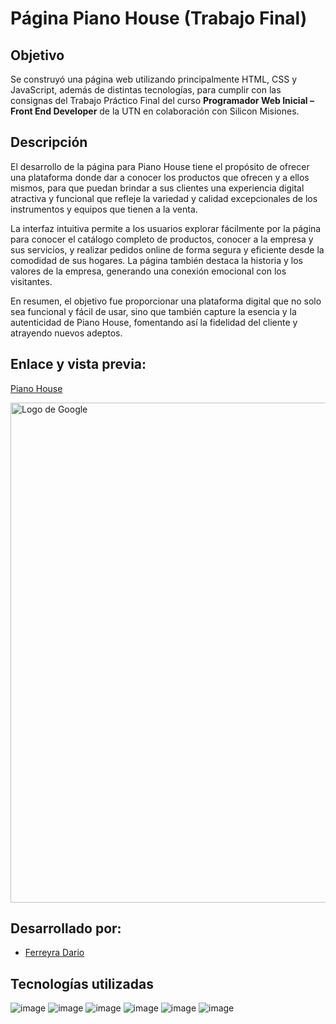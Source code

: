 # Página Piano House (Trabajo Final)

## Objetivo
Se construyó una página web utilizando principalmente HTML, CSS y JavaScript, además de distintas tecnologías, para cumplir con las consignas del Trabajo Práctico Final del curso **Programador Web Inicial – Front End Developer** de la UTN en colaboración con Silicon Misiones.

## Descripción
El desarrollo de la página para Piano House tiene el propósito de ofrecer una plataforma donde dar a conocer los productos que ofrecen y a ellos mismos, para que puedan brindar a sus clientes una experiencia digital atractiva y funcional que refleje la variedad y calidad excepcionales de los instrumentos y equipos que tienen a la venta.

La interfaz intuitiva permite a los usuarios explorar fácilmente por la página para conocer el catálogo completo de productos, conocer a la empresa y sus servicios, y realizar pedidos online de forma segura y eficiente desde la comodidad de sus hogares. La página también destaca la historia y los valores de la empresa, generando una conexión emocional con los visitantes.

En resumen, el objetivo fue proporcionar una plataforma digital que no solo sea funcional y fácil de usar, sino que también capture la esencia y la autenticidad de Piano House, fomentando así la fidelidad del cliente y atrayendo nuevos adeptos.

## Enlace y vista previa:
<a href="https://github.com/Dario-Ferreyra/bootcampFrontEnd-UTN-Silicon">Piano House</a>

<a href="https://dario-ferreyra.github.io/bootcampFrontEnd-UTN-Silicon/" target="_blank">
  <img src="https://i.imgur.com/jYAPCJ8.png" alt="Logo de Google" width="800">
</a>

## Desarrollado por:
- [Ferreyra Dario](https://github.com/Dario-Ferreyra)

## Tecnologías utilizadas
![image](https://img.shields.io/badge/InVision-FF3366?style=for-the-badge&logo=InVision&logoColor=white)
![image](https://img.shields.io/badge/Bootstrap-563D7C?style=for-the-badge&logo=bootstrap&logoColor=white)
![image](https://img.shields.io/badge/Visual_Studio_Code-0078D4?style=for-the-badge&logo=visual%20studio%20code&logoColor=white)
![image](https://img.shields.io/badge/HTML5-E34F26?style=for-the-badge&logo=html5&logoColor=white)
![image](https://img.shields.io/badge/CSS3-1572B6?style=for-the-badge&logo=css3&logoColor=white)
![image](https://img.shields.io/badge/JavaScript-323330?style=for-the-badge&logo=javascript&logoColor=F7DF1E)
